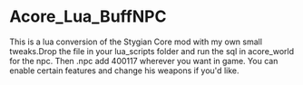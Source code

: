 # Acore_Lua_BuffNPC
This is a lua conversion of the Stygian Core mod with my own small tweaks.Drop the file in your lua_scripts folder and run the sql in acore_world for the npc. Then .npc add 400117 wherever you want in game. You can enable certain features and change his weapons if you'd like.
